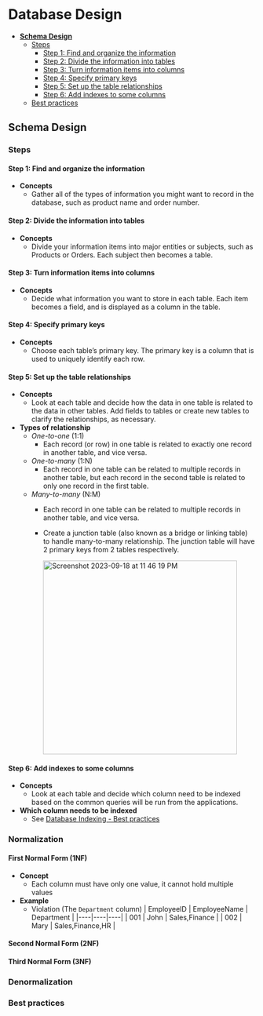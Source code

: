 # Database Design

- [**Schema Design**](#schema-design)
   - [Steps](#steps)
      - [Step 1: Find and organize the information](#step-1-find-and-organize-the-information)
      - [Step 2: Divide the information into tables](#step-2-divide-the-information-into-tables)
      - [Step 3: Turn information items into columns](#step-3-turn-information-items-into-columns)
      - [Step 4: Specify primary keys](#step-4-specify-primary-keys)
      - [Step 5: Set up the table relationships](#step-5-set-up-the-table-relationships)
      - [Step 6: Add indexes to some columns](#step-6-add-indexes-to-some-columns)
   - [Best practices](#best-practices)

## Schema Design
### Steps
#### Step 1: Find and organize the information
- **Concepts**
   - Gather all of the types of information you might want to record in the database, such as product name and order number.
 
#### Step 2: Divide the information into tables
- **Concepts**
   - Divide your information items into major entities or subjects, such as Products or Orders. Each subject then becomes a table.

#### Step 3: Turn information items into columns 
- **Concepts**
   - Decide what information you want to store in each table. Each item becomes a field, and is displayed as a column in the table. 

#### Step 4: Specify primary keys   
- **Concepts**
   - Choose each table’s primary key. The primary key is a column that is used to uniquely identify each row.

#### Step 5: Set up the table relationships 
- **Concepts**
   - Look at each table and decide how the data in one table is related to the data in other tables. Add fields to tables or create new tables to clarify the relationships, as necessary.
- **Types of relationship**
   - *One-to-one* (1:1)
      - Each record (or row) in one table is related to exactly one record in another table, and vice versa.
   - *One-to-many* (1:N)
      - Each record in one table can be related to multiple records in another table, but each record in the second table is related to only one record in the first table.
   - *Many-to-many* (N:M)
      - Each record in one table can be related to multiple records in another table, and vice versa.
      - Create a junction table (also known as a bridge or linking table) to handle many-to-many relationship. The junction table will have 2 primary keys from 2 tables respectively.

        <img width="395" alt="Screenshot 2023-09-18 at 11 46 19 PM" src="https://github.com/wuyichen24/system-design-knowledge/assets/8989447/a1e90152-54b4-487f-b03d-d852546d7087">

#### Step 6: Add indexes to some columns
- **Concepts**
   - Look at each table and decide which column need to be indexed based on the common queries will be run from the applications.
- **Which column needs to be indexed**
   - See [Database Indexing - Best practices](Database_Indexing.md#best-practices)

### Normalization
#### First Normal Form (1NF)
- **Concept**
   - Each column must have only one value, it cannot hold multiple values
- **Example**
   - Violation (The `Department` column)
     | EmployeeID | EmployeeName | Department |
     |----|----|----|
     | 001 | John | Sales,Finance |
     | 002 | Mary | Sales,Finance,HR |
#### Second Normal Form (2NF)
#### Third Normal Form (3NF)

### Denormalization

### Best practices
